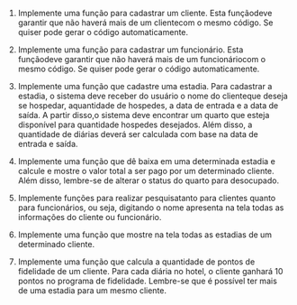 1. Implemente uma função para cadastrar um cliente. Esta funçãodeve garantir que não haverá  mais  de  um clientecom  o  mesmo  código.  Se  quiser  pode  gerar  o  código automaticamente.

2. Implemente uma função para cadastrar um funcionário. Esta funçãodeve garantir que não haverá  mais  de  um funcionáriocom  o  mesmo  código.  Se  quiser  pode  gerar  o  código automaticamente.

3. Implemente uma função que cadastre uma estadia. Para cadastrar a estadia, o sistema deve receber do usuário o nome do clienteque deseja se hospedar, aquantidade de hospedes, a data de entrada e a data de saída. A partir disso,o sistema deve encontrar um quarto que esteja disponível para quantidade hospedes desejados. Além disso, a quantidade de diárias deverá ser calculada com base na data de entrada e saída. 

4. Implemente uma função que dê baixa em uma determinada estadia e calcule e mostre o valor total a ser pago por um determinado cliente. Além disso, lembre-se de alterar o status do quarto para desocupado.

5. Implemente funções para realizar pesquisatanto para clientes quanto para funcionários, ou seja, digitando o nome apresenta na tela todas as informações do cliente ou funcionário.

6. Implemente uma função que mostre na tela todas as estadias de um determinado cliente.

7. Implemente uma função que calcula a quantidade de pontos de fidelidade de um cliente. Para cada diária no hotel, o cliente ganhará 10 pontos no programa de fidelidade. Lembre-se que é possível ter mais de uma estadia para um mesmo cliente. 